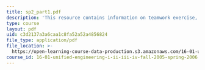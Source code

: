 ```yaml
---
title: sp2_part1.pdf
description: 'This resource contains information on teamwork exercise, problem set 1.'
type: course
layout: pdf
uid: c3d2137a3a6caa1c8fa52a52a4856824
file_type: application/pdf
file_location: >-
  https://open-learning-course-data-production.s3.amazonaws.com/16-01-unified-engineering-i-ii-iii-iv-fall-2005-spring-2006/c3d2137a3a6caa1c8fa52a52a4856824_sp2_part1.pdf
course_id: 16-01-unified-engineering-i-ii-iii-iv-fall-2005-spring-2006
---
```

